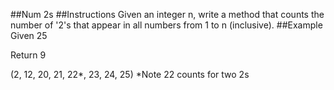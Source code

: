 ##Num 2s
##Instructions
Given an integer n, write a method that counts the number of '2's that appear in all numbers from 1 to n (inclusive).
##Example
Given 25

Return 9 

(2, 12, 20, 21, 22*, 23, 24, 25) *Note 22 counts for two 2s